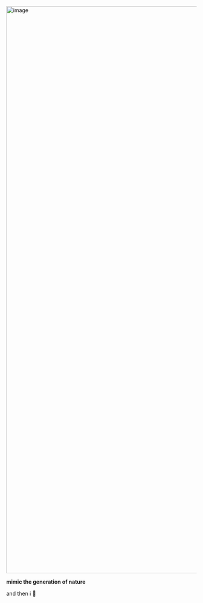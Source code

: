 <img width="2200" height="1500" alt="image" src="https://github.com/user-attachments/assets/baed5d86-e61a-403b-9ce5-092f062e8d01" />


**mimic the generation of nature**

and then i 🙂

